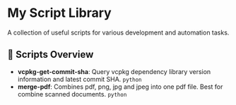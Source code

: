 # My Script Library

A collection of useful scripts for various development and automation tasks.

## 📁 Scripts Overview

- **vcpkg-get-commit-sha**:  Query vcpkg dependency library version information and latest commit SHA. `python`
- **merge-pdf**: Combines pdf, png, jpg and jpeg into one pdf file. Best for combine scanned documents. `python`